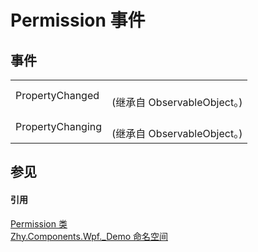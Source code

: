 # Permission 事件




## 事件
<table>
<tr>
<td>PropertyChanged</td>
<td><br />(继承自 ObservableObject。)</td></tr>
<tr>
<td>PropertyChanging</td>
<td><br />(继承自 ObservableObject。)</td></tr>
</table>

## 参见


#### 引用
<a href="T_Zhy_Components_Wpf__Demo_Permission.md">Permission 类</a>  
<a href="N_Zhy_Components_Wpf__Demo.md">Zhy.Components.Wpf._Demo 命名空间</a>  
